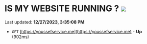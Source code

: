# IS MY WEBSITE RUNNING ? [![](https://img.shields.io/static/v1?label=Sponsor&message=%E2%9D%A4&logo=GitHub&color=%23fe8e86)](https://github.com/sponsors/<username>)

Last updated: **12/27/2023, 3:35:08 PM**

- `GET` [https://youssefservice.me](https://youssefservice.me) - **Up** (902ms)
